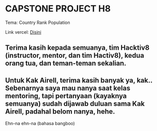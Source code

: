 # CAPSTONE PROJECT H8
Tema: Country Rank Population

Link vercel: [Disini](https://capstone-project-h8-wahyu-hariyadi-nurdin.vercel.app/)

Terima kasih kepada semuanya, tim Hacktiv8 (instructor, mentor, dan tim Hactiv8), kedua orang tua, dan teman-teman sekalian.
---
Untuk Kak Airell, terima kasih banyak ya, kak.. Sebenarnya saya mau nanya saat kelas mentoring,
tapi pertanyaan (kayaknya semuanya) sudah dijawab duluan sama Kak Airell, padahal belom nanya, hehe.
---
Ehn-na ehn-na (bahasa bangboo)
